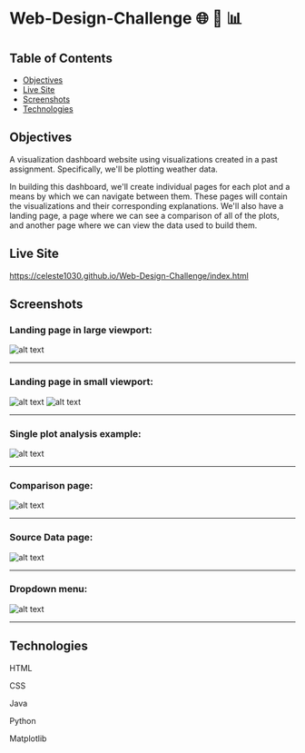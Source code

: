 # Web-Design-Challenge :globe_with_meridians: :art: :bar_chart:

## Table of Contents
* [Objectives](#objectives)
* [Live Site](#live-site)
* [Screenshots](#Screenshots)
* [Technologies](#technologies)


## Objectives

A visualization dashboard website using visualizations created in a past assignment. Specifically, we'll be plotting weather data.

In building this dashboard, we'll create individual pages for each plot and a means by which we can navigate between them. These pages will contain the visualizations and their corresponding explanations. We'll also have a landing page, a page where we can see a comparison of all of the plots, and another page where we can view the data used to build them.


## Live Site

https://celeste1030.github.io/Web-Design-Challenge/index.html

## Screenshots

### Landing page in large viewport:

![alt text](Images/indexpage.png)

- - - - - - - - - - - - - - - - - - - - - - - - - - - - - - - - - - - - - - - - -

### Landing page in small viewport:

![alt text](Images/minipage.png)  ![alt text](Images/minipage2.png)

- - - - - - - - - - - - - - - - - - - - - - - - - - - - - - - - - - - - - - - - -

### Single plot analysis example:

![alt text](Images/temppage.png)

- - - - - - - - - - - - - - - - - - - - - - - - - - - - - - - - - - - - - - - - -

### Comparison page:

![alt text](Images/comparepage.png)

- - - - - - - - - - - - - - - - - - - - - - - - - - - - - - - - - - - - - - - - -

### Source Data page:

![alt text](Images/datapage.png)

- - - - - - - - - - - - - - - - - - - - - - - - - - - - - - - - - - - - - - - - -

### Dropdown menu:

![alt text](Images/dropdown.png)

- - - - - - - - - - - - - - - - - - - - - - - - - - - - - - - - - - - - - - - - -

## Technologies

HTML

CSS

Java

Python

Matplotlib





